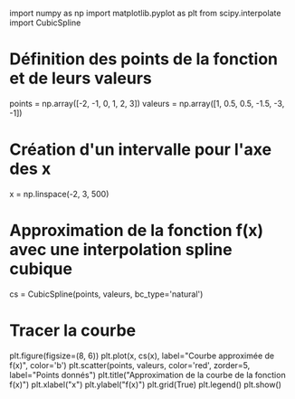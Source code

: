 import numpy as np
import matplotlib.pyplot as plt
from scipy.interpolate import CubicSpline

# Définition des points de la fonction et de leurs valeurs
points = np.array([-2, -1, 0, 1, 2, 3])
valeurs = np.array([1, 0.5, 0.5, -1.5, -3, -1])

# Création d'un intervalle pour l'axe des x
x = np.linspace(-2, 3, 500)

# Approximation de la fonction f(x) avec une interpolation spline cubique
cs = CubicSpline(points, valeurs, bc_type='natural')

# Tracer la courbe
plt.figure(figsize=(8, 6))
plt.plot(x, cs(x), label="Courbe approximée de f(x)", color='b')
plt.scatter(points, valeurs, color='red', zorder=5, label="Points donnés")
plt.title("Approximation de la courbe de la fonction f(x)")
plt.xlabel("x")
plt.ylabel("f(x)")
plt.grid(True)
plt.legend()
plt.show()
